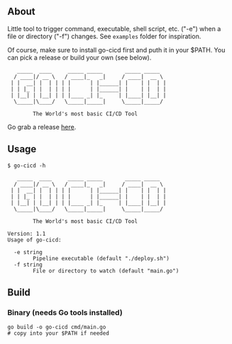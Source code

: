## About

Little tool to trigger command, executable, shell script, etc. ("-e") when a file or directory ("-f") changes. See `examples` folder for inspiration.

Of course, make sure to install go-cicd first and puth it in your $PATH. You can pick a release or build your own (see below). 

```
   _____  ____     _____ _____       _____ _____
  / ____|/ __ \   / ____|_   _|     / ____|  __ \
 | |  __| |  | | | |      | |______| |    | |  | |
 | | |_ | |  | | | |      | |______| |    | |  | |
 | |__| | |__| | | |____ _| |_     | |____| |__| |
  \_____|\____/   \_____|_____|     \_____|_____/

        The World's most basic CI/CD Tool
```

Go grab a release [here](https://github.com/embano1/go-cicd/releases).

## Usage

```
$ go-cicd -h

   _____  ____     _____ _____       _____ _____
  / ____|/ __ \   / ____|_   _|     / ____|  __ \
 | |  __| |  | | | |      | |______| |    | |  | |
 | | |_ | |  | | | |      | |______| |    | |  | |
 | |__| | |__| | | |____ _| |_     | |____| |__| |
  \_____|\____/   \_____|_____|     \_____|_____/

        The World's most basic CI/CD Tool

Version: 1.1
Usage of go-cicd:

  -e string
        Pipeline executable (default "./deploy.sh")
  -f string
        File or directory to watch (default "main.go")
```

## Build

### Binary (needs Go tools installed)

```
go build -o go-cicd cmd/main.go
# copy into your $PATH if needed
```